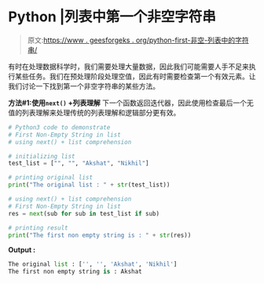 # Python |列表中第一个非空字符串

> 原文:[https://www . geesforgeks . org/python-first-非空-列表中的字符串/](https://www.geeksforgeeks.org/python-first-non-empty-string-in-list/)

有时在处理数据科学时，我们需要处理大量数据，因此我们可能需要人手不足来执行某些任务。我们在预处理阶段处理空值，因此有时需要检查第一个有效元素。让我们讨论一下找到第一个非空字符串的某些方法。

**方法#1:使用`next()` +列表理解**
下一个函数返回迭代器，因此使用检查最后一个无值的列表理解来处理传统的列表理解和逻辑部分更有效。

```py
# Python3 code to demonstrate
# First Non-Empty String in list
# using next() + list comprehension

# initializing list
test_list = ["", "", "Akshat", "Nikhil"]

# printing original list 
print("The original list : " + str(test_list))

# using next() + list comprehension
# First Non-Empty String in list
res = next(sub for sub in test_list if sub)

# printing result
print("The first non empty string is : " + str(res))
```

**Output :**

```py
The original list : ['', '', 'Akshat', 'Nikhil']
The first non empty string is : Akshat

```